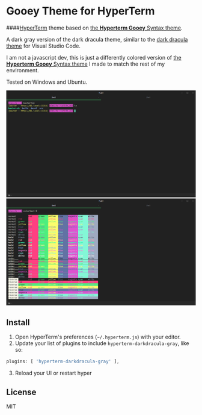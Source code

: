 # Gooey Theme for HyperTerm

####[HyperTerm](https://hyperterm.org) theme based on [the **Hyperterm Gooey** Syntax theme](https://github.com/simeydotme/hyperterm-gooey).  

A dark gray version of the dark dracula theme, similar to the [dark dracula theme](https://marketplace.visualstudio.com/items?itemName=gerane.Theme-Dark-Dracula) for Visual Studio Code.

I am not a javascript dev, this is just a differently colored version of 
[the **Hyperterm Gooey** Syntax theme](https://github.com/simeydotme/hyperterm-gooey) I made to match the rest of my environment. 

Tested on Windows and Ubuntu.

![The main window](/screenshots/screenshot_2.png)
![The palette](/screenshots/screenshot_1.png)

## Install

1. Open HyperTerm's preferences (`~/.hyperterm.js`) with your editor.
2. Update your list of plugins to include `hyperterm-darkdracula-gray`, like so:
  
  ```js
plugins: [ 'hyperterm-darkdracula-gray' ],
```
3. Reload your UI or restart hyper

## License

MIT
